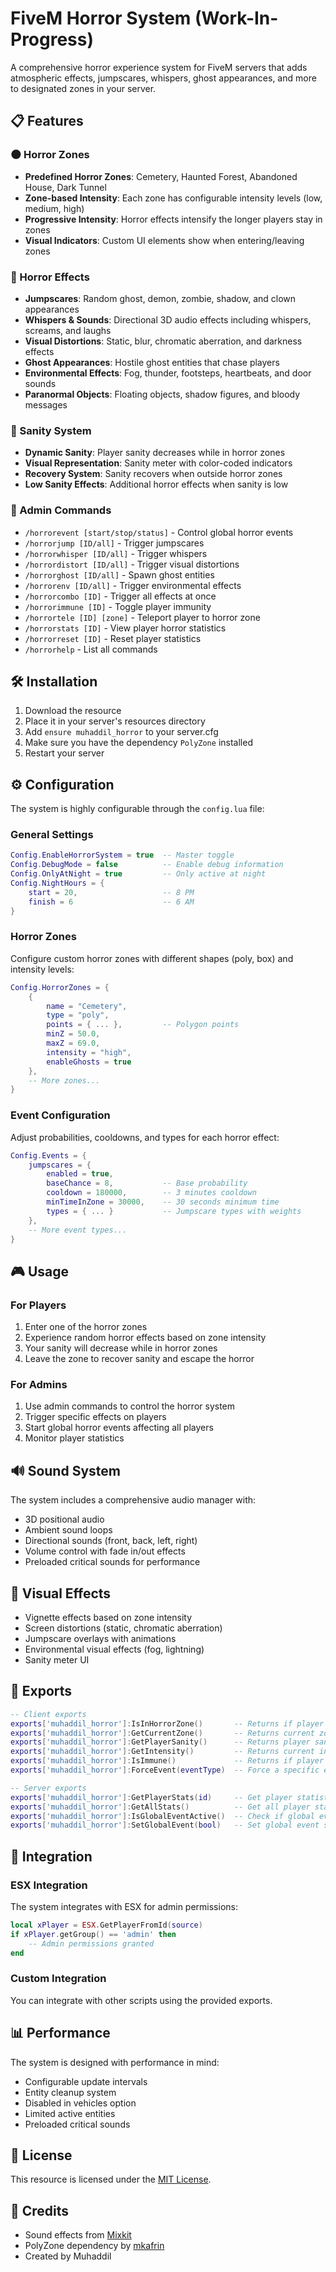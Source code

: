# FiveM Horror System (Work-In-Progress)

A comprehensive horror experience system for FiveM servers that adds atmospheric effects, jumpscares, whispers, ghost appearances, and more to designated zones in your server.

## 📋 Features

### 🌑 Horror Zones
- **Predefined Horror Zones**: Cemetery, Haunted Forest, Abandoned House, Dark Tunnel
- **Zone-based Intensity**: Each zone has configurable intensity levels (low, medium, high)
- **Progressive Intensity**: Horror effects intensify the longer players stay in zones
- **Visual Indicators**: Custom UI elements show when entering/leaving zones

### 👻 Horror Effects
- **Jumpscares**: Random ghost, demon, zombie, shadow, and clown appearances
- **Whispers & Sounds**: Directional 3D audio effects including whispers, screams, and laughs
- **Visual Distortions**: Static, blur, chromatic aberration, and darkness effects
- **Ghost Appearances**: Hostile ghost entities that chase players
- **Environmental Effects**: Fog, thunder, footsteps, heartbeats, and door sounds
- **Paranormal Objects**: Floating objects, shadow figures, and bloody messages

### 🧠 Sanity System
- **Dynamic Sanity**: Player sanity decreases while in horror zones
- **Visual Representation**: Sanity meter with color-coded indicators
- **Recovery System**: Sanity recovers when outside horror zones
- **Low Sanity Effects**: Additional horror effects when sanity is low

### 🔧 Admin Commands
- `/horrorevent [start/stop/status]` - Control global horror events
- `/horrorjump [ID/all]` - Trigger jumpscares
- `/horrorwhisper [ID/all]` - Trigger whispers
- `/horrordistort [ID/all]` - Trigger visual distortions
- `/horrorghost [ID/all]` - Spawn ghost entities
- `/horrorenv [ID/all]` - Trigger environmental effects
- `/horrorcombo [ID]` - Trigger all effects at once
- `/horrorimmune [ID]` - Toggle player immunity
- `/horrortele [ID] [zone]` - Teleport player to horror zone
- `/horrorstats [ID]` - View player horror statistics
- `/horrorreset [ID]` - Reset player statistics
- `/horrorhelp` - List all commands

## 🛠️ Installation

1. Download the resource
2. Place it in your server's resources directory
3. Add `ensure muhaddil_horror` to your server.cfg
4. Make sure you have the dependency `PolyZone` installed
5. Restart your server

## ⚙️ Configuration

The system is highly configurable through the `config.lua` file:

### General Settings
```lua
Config.EnableHorrorSystem = true  -- Master toggle
Config.DebugMode = false          -- Enable debug information
Config.OnlyAtNight = true         -- Only active at night
Config.NightHours = {
    start = 20,                   -- 8 PM
    finish = 6                    -- 6 AM
}
```

### Horror Zones
Configure custom horror zones with different shapes (poly, box) and intensity levels:

```lua
Config.HorrorZones = {
    {
        name = "Cemetery",
        type = "poly",
        points = { ... },         -- Polygon points
        minZ = 50.0,
        maxZ = 69.0,
        intensity = "high",
        enableGhosts = true
    },
    -- More zones...
}
```

### Event Configuration
Adjust probabilities, cooldowns, and types for each horror effect:

```lua
Config.Events = {
    jumpscares = {
        enabled = true,
        baseChance = 8,           -- Base probability
        cooldown = 180000,        -- 3 minutes cooldown
        minTimeInZone = 30000,    -- 30 seconds minimum time
        types = { ... }           -- Jumpscare types with weights
    },
    -- More event types...
}
```

## 🎮 Usage

### For Players
1. Enter one of the horror zones
2. Experience random horror effects based on zone intensity
3. Your sanity will decrease while in horror zones
4. Leave the zone to recover sanity and escape the horror

### For Admins
1. Use admin commands to control the horror system
2. Trigger specific effects on players
3. Start global horror events affecting all players
4. Monitor player statistics

## 🔊 Sound System

The system includes a comprehensive audio manager with:

- 3D positional audio
- Ambient sound loops
- Directional sounds (front, back, left, right)
- Volume control with fade in/out effects
- Preloaded critical sounds for performance

## 🎨 Visual Effects

- Vignette effects based on zone intensity
- Screen distortions (static, chromatic aberration)
- Jumpscare overlays with animations
- Environmental visual effects (fog, lightning)
- Sanity meter UI

## 🔌 Exports

```lua
-- Client exports
exports['muhaddil_horror']:IsInHorrorZone()       -- Returns if player is in horror zone
exports['muhaddil_horror']:GetCurrentZone()       -- Returns current zone data
exports['muhaddil_horror']:GetPlayerSanity()      -- Returns player sanity level
exports['muhaddil_horror']:GetIntensity()         -- Returns current intensity
exports['muhaddil_horror']:IsImmune()             -- Returns if player is immune
exports['muhaddil_horror']:ForceEvent(eventType)  -- Force a specific event

-- Server exports
exports['muhaddil_horror']:GetPlayerStats(id)     -- Get player statistics
exports['muhaddil_horror']:GetAllStats()          -- Get all player statistics
exports['muhaddil_horror']:IsGlobalEventActive()  -- Check if global event is active
exports['muhaddil_horror']:SetGlobalEvent(bool)   -- Set global event state
```

## 🔄 Integration

### ESX Integration
The system integrates with ESX for admin permissions:

```lua
local xPlayer = ESX.GetPlayerFromId(source)
if xPlayer.getGroup() == 'admin' then
    -- Admin permissions granted
end
```

### Custom Integration
You can integrate with other scripts using the provided exports.

## 📊 Performance

The system is designed with performance in mind:

- Configurable update intervals
- Entity cleanup system
- Disabled in vehicles option
- Limited active entities
- Preloaded critical sounds

## 📝 License

This resource is licensed under the [MIT License](LICENSE).

## 🙏 Credits

- Sound effects from [Mixkit](https://mixkit.co/)
- PolyZone dependency by [mkafrin](https://github.com/mkafrin/PolyZone)
- Created by Muhaddil